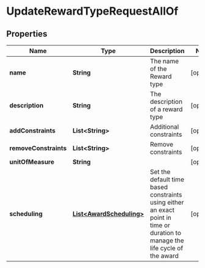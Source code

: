 

# UpdateRewardTypeRequestAllOf


## Properties

Name | Type | Description | Notes
------------ | ------------- | ------------- | -------------
**name** | **String** | The name of the Reward type |  [optional]
**description** | **String** | The description of a reward type |  [optional]
**addConstraints** | **List&lt;String&gt;** | Additional constraints |  [optional]
**removeConstraints** | **List&lt;String&gt;** | Remove constraints |  [optional]
**unitOfMeasure** | **String** |  |  [optional]
**scheduling** | [**List&lt;AwardScheduling&gt;**](AwardScheduling.md) | Set the default time based constraints using either an exact point in time or duration to manage the life cycle of the award |  [optional]



